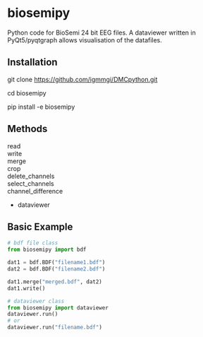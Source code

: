 # biosemipy 
Python code for BioSemi 24 bit EEG files. A dataviewer written in PyQt5/pyqtgraph
allows visualisation of the datafiles. 

## Installation
git clone https://github.com/igmmgi/DMCpython.git 

cd biosemipy

pip install -e biosemipy

## Methods
read \
write \
merge \
crop \
delete_channels \
select_channels \
channel_difference 

+ dataviewer

## Basic Example 
```python
# bdf file class
from biosemipy import bdf

dat1 = bdf.BDF("filename1.bdf")
dat2 = bdf.BDF("filename2.bdf")

dat1.merge("merged.bdf", dat2)
dat1.write()

# dataviewer class
from biosemipy import dataviewer
dataviewer.run()
# or
dataviewer.run("filename.bdf")

```
